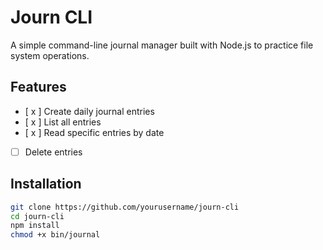 # Journ CLI

A simple command-line journal manager built with Node.js to practice file system operations.

## Features

- [ x ] Create daily journal entries
- [ x ] List all entries
- [ x ] Read specific entries by date
- [ ] Delete entries

## Installation

```bash
git clone https://github.com/yourusername/journ-cli
cd journ-cli
npm install
chmod +x bin/journal
```
